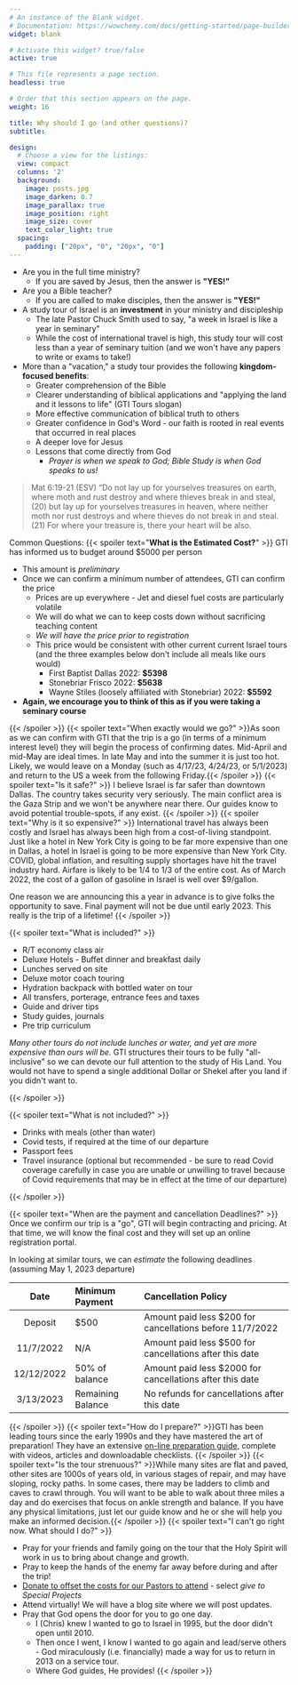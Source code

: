 ```yaml
---
# An instance of the Blank widget.
# Documentation: https://wowchemy.com/docs/getting-started/page-builder/
widget: blank

# Activate this widget? true/false
active: true

# This file represents a page section.
headless: true

# Order that this section appears on the page.
weight: 16

title: Why should I go (and other questions)?
subtitle:

design:
  # Choose a view for the listings:
  view: compact
  columns: '2'
  background:
    image: posts.jpg
    image_darken: 0.7
    image_parallax: true
    image_position: right
    image_size: cover
    text_color_light: true
  spacing:
    padding: ["20px", "0", "20px", "0"]
---
```


* Are you in the full time ministry?  
  * If you are saved by Jesus, then the answer is **"YES!"**
* Are you a Bible teacher?
  * If you are called to make disciples, then the answer is **"YES!"**
* A study tour of Israel is an **investment** in your ministry and discipleship
  * The late Pastor Chuck Smith used to say, "a week in Israel is like a year in seminary"
  * While the cost of international travel is high, this study tour will cost less than a year of seminary tuition (and we won't have any papers to write or exams to take!)
* More than a "vacation," a study tour provides the following **kingdom-focused benefits**:
  * Greater comprehension of the Bible
  * Clearer understanding of biblical applications and "applying the land and it lessons to life" (GTI Tours slogan)
  * More effective communication of biblical truth to others
  * Greater confidence in God's Word - our faith is rooted in real events that occurred in real places
  * A deeper love for Jesus
  * Lessons that come directly from God 
    * _Prayer is when we speak to God; Bible Study is when God speaks to us!_

> Mat 6:19-21 (ESV)  “Do not lay up for yourselves treasures on earth, where moth and rust destroy and where thieves break in and steal,  (20)  but lay up for yourselves treasures in heaven, where neither moth nor rust destroys and where thieves do not break in and steal.  (21)  For where your treasure is, there your heart will be also.

    
Common Questions:
{{< spoiler text="**What is the Estimated Cost?**" >}}
GTI has informed us to budget around $5000 per person 

* This amount is _preliminary_
* Once we can confirm a minimum number of attendees, GTI can confirm the price
  * Prices are up everywhere - Jet and diesel fuel costs are particularly volatile
  * We will do what we can to keep costs down without sacrificing teaching content
  * _We will have the price prior to registration_
  * This price would be consistent with other current current Israel tours (and the three examples below don't include all meals like ours would)
    * First Baptist Dallas 2022: **$5398**
    * Stonebriar Frisco 2022: **$5638**
    * Wayne Stiles (loosely affiliated with Stonebriar) 2022: **$5592**
* **Again, we encourage you to think of this as if you were taking a seminary course**

{{< /spoiler >}}
{{< spoiler text="When exactly would we go?" >}}As soon as we can confirm with GTI that the trip is a go (in terms of a minimum interest level) they will begin the process of confirming dates. Mid-April and mid-May are ideal times.  In late May and into the summer it is just too hot. Likely, we would leave on a Monday (such as 4/17/23, 4/24/23, or 5/1/2023) and return to the US a week from the following Friday.{{< /spoiler >}}
{{< spoiler text="Is it safe?" >}} I believe Israel is far safer than downtown Dallas.  The country takes security very seriously.  The main conflict area is the Gaza Strip and we won't be anywhere near there. Our guides know to avoid potential trouble-spots, if any exist.  {{< /spoiler >}}
{{< spoiler text="Why is it so expensive?" >}} International travel has always been costly and Israel has always been high from a cost-of-living standpoint.  Just like a hotel in New York City is going to be far more expensive than one in Dallas, a hotel in Israel is going to be more expensive than New York City.  COVID, global inflation, and resulting supply shortages have hit the travel industry hard.  Airfare is likely to be 1/4 to 1/3 of the entire cost.  As of March 2022, the cost of a gallon of gasoline in Israel is well over $9/gallon. 

One reason we are announcing this a year in advance is to give folks the opportunity to save.  Final payment will not be due until early 2023.  This really is the trip of a lifetime! {{< /spoiler >}}

{{< spoiler text="What is included?" >}}
* R/T economy class air
* Deluxe Hotels - Buffet dinner and breakfast daily
* Lunches served on site 
* Deluxe motor coach touring
* Hydration backpack with bottled water on tour
* All transfers, porterage, entrance fees and taxes
* Guide and driver tips
* Study guides, journals
* Pre trip curriculum

_Many other tours do not include lunches or water, and yet are more expensive than ours will be._  GTI structures their tours to be fully "all-inclusive" so we can devote our full attention to the study of His Land.  You would not have to spend a single additional Dollar or Shekel after you land if you didn't want to.

{{< /spoiler >}}

{{< spoiler text="What is not included?" >}}
* Drinks with meals (other than water)
* Covid tests, if required at the time of our departure
* Passport fees
* Travel insurance (optional but recommended - be sure to read Covid coverage carefully in case you are unable or unwilling to travel because of Covid requirements that may be in effect at the time of our departure)

{{< /spoiler >}}

{{< spoiler text="When are the payment and cancellation Deadlines?" >}}
Once we confirm our trip is a "go", GTI will begin contracting and pricing.  At that time, we will know the final cost and they will set up an online registration portal.

In looking at similar tours, we can _estimate_ the following deadlines (assuming May 1, 2023 departure)

| Date | Minimum Payment | Cancellation Policy
| :--: | :-- | :--
| Deposit | $500 | Amount paid less $200 for cancellations before 11/7/2022
| 11/7/2022 | N/A | Amount paid less $500 for cancellations after this date
| 12/12/2022 | 50% of balance | Amount paid less $2000 for cancellations after this date
| 3/13/2023 | Remaining Balance | No refunds for cancellations after this date

{{< /spoiler >}}
{{< spoiler text="How do I prepare?" >}}GTI has been leading tours since the early 1990s and they have mastered the art of preparation! They have an extensive [on-line preparation guide](gtitours.org/study-tour-preparation-guide), complete with videos, articles and downloadable checklists. {{< /spoiler >}}
{{< spoiler text="Is the tour strenuous?" >}}While many sites are flat and paved, other sites are 1000s of years old, in various stages of repair, and may have sloping, rocky paths. In some cases, there may be ladders to climb and caves to crawl through. You will want to be able to walk about three miles a day and do exercises that focus on ankle strength and balance. If you have any physical limitations, just let our guide know and he or she will help you make an informed decision.{{< /spoiler >}}
{{< spoiler text="I can't go right now.  What should I do?" >}}
* Pray for your friends and family going on the tour that the Holy Spirit will work in us to bring about change and growth.  
* Pray to keep the hands of the enemy far away before during and after the trip! 
* [Donate to offset the costs for our Pastors to attend](https://cbcbonham.breezechms.com/give/online) - select _give to Special Projects_
* Attend virtually! We will have a blog site where we will post updates.  
* Pray that God opens the door for you to go one day.  
  * I (Chris) knew I wanted to go to Israel in 1995, but the door didn't open until 2010.
  * Then once I went, I know I wanted to go again and lead/serve others - God miraculously (i.e. financially) made a way for us to return in 2013 on a service tour.
  * Where God guides, He provides! {{< /spoiler >}}